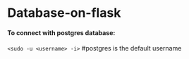 # Database-on-flask
#### To connect with postgres database:
`<sudo -u <username> -i>` #postgres is the default username
